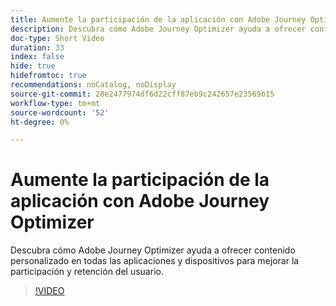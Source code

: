 ```yaml
---
title: Aumente la participación de la aplicación con Adobe Journey Optimizer
description: Descubra cómo Adobe Journey Optimizer ayuda a ofrecer contenido personalizado en todas las aplicaciones y dispositivos para mejorar la participación y retención del usuario.
doc-type: Short Video
duration: 33
index: false
hide: true
hidefromtoc: true
recommendations: noCatalog, noDisplay
source-git-commit: 28e2477974df6d22cff87eb9c242657e23569b15
workflow-type: tm+mt
source-wordcount: '52'
ht-degree: 0%

---
```



# Aumente la participación de la aplicación con Adobe Journey Optimizer

Descubra cómo Adobe Journey Optimizer ayuda a ofrecer contenido personalizado en todas las aplicaciones y dispositivos para mejorar la participación y retención del usuario.

<!-- 72_S603_3442534_32_boost-app-engagement-with-adobe-journey-optimizer -->
>[!VIDEO](https://video.tv.adobe.com/v/3460006/?learn=on&enablevpops=true&captions=spa)
